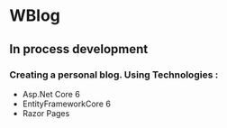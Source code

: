 # WBlog
<h2>In process development</h2>
<h3 >Creating a personal blog. Using Technologies :</h3>
<ul>
  <li>Asp.Net Core 6</li>
  <li>EntityFrameworkCore 6</li>
  <li>Razor Pages</li>
</ul>
